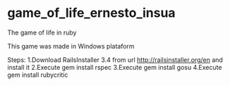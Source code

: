 # game_of_life_ernesto_insua
The game of life in ruby

This game was made in Windows plataform

Steps:
1.Download RailsInstaller 3.4 from url http://railsinstaller.org/en and install it
2.Execute gem install rspec
3.Execute gem install gosu
4.Execute gem install rubycritic